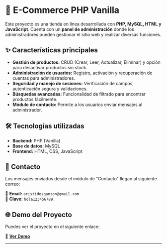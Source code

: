 # 🛒 E-Commerce PHP Vanilla

Este proyecto es una tienda en línea desarrollada con **PHP, MySQL, HTML y JavaScript**. Cuenta con un **panel de administración** donde los administradores pueden gestionar el sitio web y realizar diversas funciones.

## ✨ Características principales

- **Gestión de productos:** CRUD (Crear, Leer, Actualizar, Eliminar) y opción para desactivar productos sin stock.  
- **Administración de usuarios:** Registro, activación y recuperación de cuentas para administradores.  
- **Seguridad y manejo de sesiones:** Verificación de campos, autenticación segura y validaciones.  
- **Búsquedas avanzadas:** Funcionalidad de filtrado para encontrar productos fácilmente.  
- **Módulo de contacto:** Permite a los usuarios enviar mensajes al administrador.  

## 🛠️ Tecnologías utilizadas

- **Backend:** PHP (Vanilla)  
- **Base de datos:** MySQL  
- **Frontend:** HTML, CSS, JavaScript  

## 📩 Contacto

Los mensajes enviados desde el módulo de "Contacto" llegan al siguiente correo:  

📧 **Email:** `aristidesganzon@gmail.com`  
🔑 **Clave:** `hola123456789.`

## 🌐 Demo del Proyecto  
Puedes ver el proyecto en el siguiente enlace:  

🔗 **[Ver Demo](http://wxylokxy.micerino.urltemporal.com/?page=inicio)**  

---
